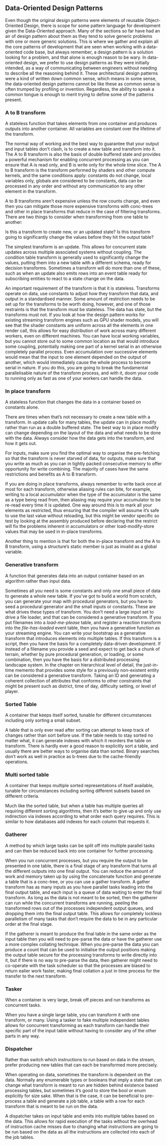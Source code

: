 Data-Oriented Design Patterns
-----------------------------

Even though the original design patterns were elements of reusable
Object-Oriented Design, there is scope for some pattern language for
development given the Data-Oriented approach. Many of the sections so
far have had an air of design pattern about them as they tend to solve
generic problems with one or more generic solutions. This is where we
gather and explain all the core patterns of development that are seen
when working with a data-oriented code base, but always remember, a
design pattern is a solution looking for a problem, and that alone is
enough reason to be wary. In data-oriented design, we prefer to use
design patterns as they were initially intended, as a way of
communicating between engineers without needing to describe all the
reasoning behind it. These architectural design patterns were a kind of
written down common sense, which means in some sense, the data-oriented
design patterns cannot be like these as common sense is often trumped by
profiling or invention. Regardless, the ability to speak a common tongue
is enough to merit trying to define some of the patterns present.

### A to B transform

A stateless function that takes elements from one container and produces
outputs into another container. All variables are constant over the
lifetime of the transform.

The normal way of working and the best way to guarantee that your output
and input tables don’t clash, is to create a new table and transform
into it. The A to B transform is also the basis of double buffered state
and provides a powerful mechanism for enabling concurrent processing as
you can ensure that A is read only, and B is write only for the whole
time slice. The A to B transform is the transform performed by shaders
and other compute kernels, and the same conditions apply: constants do
not change, local variables only, globals are considered to be
constants, data can be processed in any order and without any
communication to any other element in the transform.

A to B transforms aren’t expensive unless the row counts change, and
even then you can mitigate those more expensive transforms with
conc-trees and other in place transforms that reduce in the case of
filtering transforms. There are two things to consider when transforming
from one table to another:

Is this a transform to create new, or an updated state? Is this
transform going to significantly change the values before they hit the
output table?

The simplest transform is an update. This allows for concurrent state
updates across multiple associated systems without coupling. The
condition table transform is generally used to significantly change the
values, putting them into a new table with a different schema, ready for
decision transforms. Sometimes a transform will do more than one of
these, such as when an update also emits rows into an event table ready
for subscribing entities to react to a state change on the data.

An important requirement of the transform is that it is stateless.
Transforms operate on data, use constants to adjust how they transform
that data, and output in a standardised manner. Some amount of
restriction needs to be set up for the transforms to be worth doing,
however, and one of those restraints is that the transform must be
stateless. The data has state, but the transforms must not. If you look
at how the design pattern works for existing streaming transform engines
such as GPU shader models, you will see that the shader constants are
uniform across all the elements in one render call, this allows for easy
distribution of work across many different workers, even on different
machines. You can have local working variables, but you cannot store out
to some common location as that would introduce some coupling,
potentially making one part of a kernel serial in an otherwise
completely parallel process. Even accumulation over successive elements
would mean that the input to one element depended on the output of
another, which would immediately cause the whole process to become
serial in nature. If you do this, you are going to break the fundamental
parallelisable nature of the transform process, and with it, doom your
code to running only as fast as one of your workers can handle the data.

### In place transform

A stateless function that changes the data in a container based on
constants alone.

There are times when that’s not necessary to create a new table with a
transform. In update calls for many tables, the update can in place
modify rather than run as a double buffered state. The best way to in
place modify can change depending on the layout of the data and what
needs to be done with the data. Always consider how the data gets into
the transform, and how it gets out.

For inputs, make sure you find the optimal way to organise the
pre-fetching so that the transform is never starved of data, for
outputs, make sure that you write as much as you can in tightly packed
consecutive memory to offer opportunity for write combining. The
majority of cases have the same restrictions and benefits as A to B
transform.

If you are doing in place transforms, always remember to write back once
at most for each transform, otherwise aliasing rules can bite, for
example, writing to a local accumulator when the type of the accumulator
is the same as a type being read from, then aliasing may require your
accumulator to be re-read every time it is updated. One way around this
is to mark all your elements as restricted, thus ensuring that the
compiler will assume it’s safe to use the last value without reloading,
but this might be vendor specific so test by looking at the assembly
produced before declaring that the restrict will fix the problems
inherent in accumulators or other load-modify-store values that may be
used in in-place transforms.

Another thing to mention is that for both the in-place transform and the
A to B transform, using a structure’s static member is just as invalid
as a global variable.

### Generative transform

A function that generates data into an output container based on an
algorithm rather than input data.

Sometimes all you need is some constants and only one small piece of
data to generate a whole new table. If you’ve got to build a world from
scratch, you can generate your map with procedural generators, but you
have to seed a procedural generator and the small inputs or constants.
These are what drives these types of transform. You don’t need a large
input set to drive a file loader, and that can be considered a
generative transform. If you put filenames into a *load-me-please*
table, and register a reaction transform into the *file-has-loaded*
event table, then you have a generative function as your streaming
engine. You can write your bootstrap as a generative transform that
introduces elements into multiple tables. If this transform is a script,
then you have the basis for a completely data-driven development. If
instead of a filename you provide a seed and expect to get back a chunk
of terrain, whether by pure procedural generation, or loading, or some
combination, then you have the basis for a distributed processing
landscape system. In the chapter on hierarchical level of detail, the
just-in-time memento that provides some style for a previously
non-existent entity can be considered a generative transform. Taking an
ID and generating a coherent collection of attributes that conforms to
other constraints that might be present such as district, time of day,
difficulty setting, or level of player.

### Sorted Table

A container that keeps itself sorted, tunable for different
circumstances including only sorting a small subset.

A table that is only ever read after sorting can attempt to keep track
of changes rather than sort before use. If the table needs to stay
sorted no matter what, it can generate indexes with which it reorders
the table on transform. There is hardly ever a good reason to explicitly
sort a table, and usually there are better ways to organise data than
sorted. Binary searches don’t work as well in practice as b-trees due to
the cache-friendly operations.

### Multi sorted table

A container that keeps multiple sorted representations of itself
available, tunable for circumstances including sorting different subsets
based on different criteria.

Much like the sorted table, but when a table has multiple queries all
requiring different sorting algorithms, then it’s better to give up and
only use indirection via indexes according to what order each query
requires. This is similar to how databases add indexes for each column
that requests it.

### Gatherer

A method by which large tasks can be split off into multiple parallel
tasks and can then be reduced back into one container for further
processing.

When you run concurrent processes, but you require the output to be
presented in one table, there is a final stage of any transform that
turns all the different outputs into one final output. You can reduce
the amount of work and memory taken up by using the concatenate function
and generate a table that is a conc-tree, or you can use a gather
transform. A gather transform has as many inputs as you have parallel
tasks leading into the final output table, and each input is a queue of
data waiting to enter the final transform. As long as the data is not
meant to be sorted, then the gatherer can run while the concurrent
transforms are running, peeling the transformed rows out of the
processes independent output queues, and dropping them into the final
output table. This allows for completely lockless parallelism of many
tasks that don’t require the data to be in any particular order at the
final stage.

If the gatherer is meant to produce the final table in the same order as
the input table then you will need to pre-parse the data or have the
gatherer use a more complex collating technique. When you pre-parse the
data you can produce a count that can be used to initialise the output
positions making the output table secure for the processing transforms
to write directly into it, but if there is no way to pre-parse the data,
then gatherer might need to co-operate with the task scheduler so that
the processes are biased to return ealier work faster, making final
collation a just in time process for the transfer to the next transform.

### Tasker

When a container is very large, break off pieces and run transforms as
concurrent tasks.

When you have a single large table, you can transform it with one
transform, or many. Using a tasker to fake multiple independent tables
allows for concurrent transforming as each transform can handle their
specific part of the input table without having to consider any of the
other parts in any way.

### Dispatcher

Rather than switch which instructions to run based on data in the
stream, prefer producing new tables that can each be transformed more
precisely.

When operating on data, sometimes the transform is dependent on the
data. Normally any enumerable types or booleans that imply a state that
can change what transform is meant to run are hidden behind existence
based processing tables, but sometimes it’s good to store the bool or
enum explicitly for size sake. When that is the case, it can be
beneficial to pre-process a table and generate a job table, a table with
a row for each transform that is meant to be run on the data.

A dispatcher takes on input table and emits into multiple tables based
on the data. This allows for rapid execution of the tasks without the
overhead of instruction cache misses due to changing what instructions
are going to be run based on the data as all the instructions are
collected into each of the job tables.
